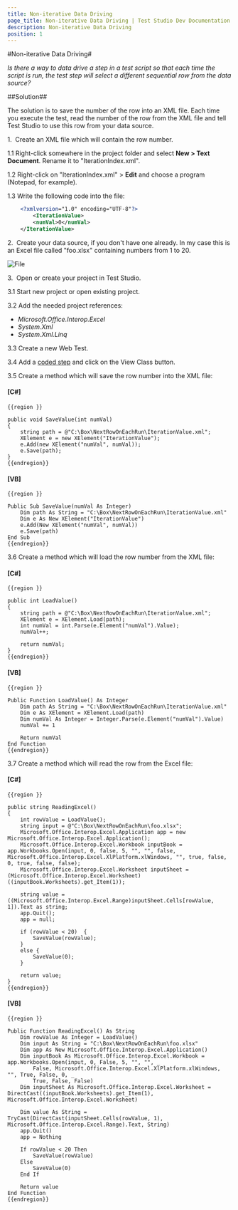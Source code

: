```yaml
---
title: Non-iterative Data Driving
page_title: Non-iterative Data Driving | Test Studio Dev Documentation
description: Non-iterative Data Driving
position: 1
---
```

#Non-iterative Data Driving#

*Is there a way to data drive a step in a test script so that each time the script is run, the test step will select a different sequential row from the data source?*

##Solution##

The solution is to save the number of the row into an XML file. Each time you execute the test, read the number of the row from the XML file and tell Test Studio to use this row from your data source.

1.&nbsp; Create an XML file which will contain the row number.

1.1 Right-click somewhere in the project folder and select **New > Text Document**. Rename it to "IterationIndex.xml".

1.2 Right-click on "IterationIndex.xml" > **Edit** and choose a program (Notepad, for example).

1.3 Write the following code into the file:

```XML
	<?xmlversion="1.0" encoding="UTF-8"?>
		<IterationValue> 
		<numVal>0</numVal>
	</IterationValue>
```

2.&nbsp; Create your data source, if you don't have one already. In my case this is an Excel file called "foo.xlsx" containing numbers from 1 to 20.

![File][1]

3.&nbsp; Open or create your project in Test Studio.

3.1 Start new project or open existing project.

3.2 Add the needed project references: 

* *Microsoft.Office.Interop.Excel*
* *System.Xml*
* *System.Xml.Linq*

3.3 Create a new Web Test.

3.4 Add a <a href="/code-in-test/features-in-code#Coded-Step" target="_blank">coded step</a> and click on the View Class button.

3.5 Create a method which will save the row number into the XML file:

#### __[C#]__

	{{region }}

	public void SaveValue(int numVal)
	{
		string path = @"C:\Box\NextRowOnEachRun\IterationValue.xml";
		XElement e = new XElement("IterationValue");
		e.Add(new XElement("numVal", numVal));
		e.Save(path);
	}
	{{endregion}}

#### __[VB]__

	{{region }}

	Public Sub SaveValue(numVal As Integer)
		Dim path As String = "C:\Box\NextRowOnEachRun\IterationValue.xml"
		Dim e As New XElement("IterationValue")
		e.Add(New XElement("numVal", numVal))
		e.Save(path)
	End Sub
	{{endregion}}

3.6 Create a method which will load the row number from the XML file:

#### __[C#]__

	{{region }}

	public int LoadValue()
	{
		string path = @"C:\Box\NextRowOnEachRun\IterationValue.xml";
		XElement e = XElement.Load(path);
		int numVal = int.Parse(e.Element("numVal").Value);
		numVal++;

		return numVal;
	}
	{{endregion}}

#### __[VB]__

	{{region }}

	Public Function LoadValue() As Integer
		Dim path As String = "C:\Box\NextRowOnEachRun\IterationValue.xml"
		Dim e As XElement = XElement.Load(path)
		Dim numVal As Integer = Integer.Parse(e.Element("numVal").Value)
		numVal += 1

		Return numVal
	End Function
	{{endregion}}

3.7 Create a method which will read the row from the Excel file:

#### __[C#]__

	{{region }}

	public string ReadingExcel()
	{
		int rowValue = LoadValue();
		string input = @"C:\Box\NextRowOnEachRun\foo.xlsx";
		Microsoft.Office.Interop.Excel.Application app = new Microsoft.Office.Interop.Excel.Application();
		Microsoft.Office.Interop.Excel.Workbook inputBook = app.Workbooks.Open(input, 0, false, 5, "", "", false, Microsoft.Office.Interop.Excel.XlPlatform.xlWindows, "", true, false, 0, true, false, false);
		Microsoft.Office.Interop.Excel.Worksheet inputSheet = (Microsoft.Office.Interop.Excel.Worksheet)((inputBook.Worksheets).get_Item(1));
			
		string value = ((Microsoft.Office.Interop.Excel.Range)inputSheet.Cells[rowValue, 1]).Text as string; 
		app.Quit();
		app = null;
		
		if (rowValue < 20)	{
			SaveValue(rowValue);
		}
		else { 
			SaveValue(0); 
		}

		return value;
	}
	{{endregion}}

#### __[VB]__

	{{region }}

	Public Function ReadingExcel() As String
		Dim rowValue As Integer = LoadValue()
		Dim input As String = "C:\Box\NextRowOnEachRun\foo.xlsx"
		Dim app As New Microsoft.Office.Interop.Excel.Application()
		Dim inputBook As Microsoft.Office.Interop.Excel.Workbook = app.Workbooks.Open(input, 0, False, 5, "", "", _
			False, Microsoft.Office.Interop.Excel.XlPlatform.xlWindows, "", True, False, 0, _
			True, False, False)
		Dim inputSheet As Microsoft.Office.Interop.Excel.Worksheet = DirectCast((inputBook.Worksheets).get_Item(1), Microsoft.Office.Interop.Excel.Worksheet)

		Dim value As String = TryCast(DirectCast(inputSheet.Cells(rowValue, 1), Microsoft.Office.Interop.Excel.Range).Text, String)
		app.Quit()
		app = Nothing

		If rowValue < 20 Then
			SaveValue(rowValue)
		Else
			SaveValue(0)
		End If

		Return value
	End Function
	{{endregion}}

[1]: images/coded-samples/general/non-iterative-data-driving/fig1.png